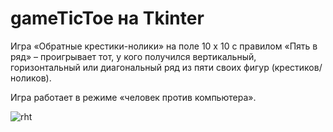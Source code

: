 # gameTicToe на Tkinter

Игра «Обратные крестики-нолики» на поле 10 x 10 с правилом «Пять в ряд» – проигрывает тот, у кого получился вертикальный, горизонтальный или диагональный ряд из пяти своих фигур (крестиков/ноликов).

Игра работает в режиме «человек против компьютера».

![rht](https://user-images.githubusercontent.com/75761890/177543824-6334f3d8-4598-4b94-b3e3-b0118665904e.png)
